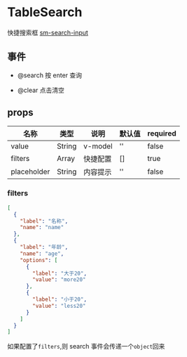 # TableSearch

快捷搜索框 [sm-search-input](src/example/TableSerach.vue)

## 事件

- @search 按 enter 查询

- @clear 点击清空

## props

| 名称        | 类型   | 说明     | 默认值 | required |
| ----------- | ------ | -------- | ------ | -------- |
| value       | String | v-model  | ''     | false    |
| filters     | Array  | 快捷配置 | []     | true     |
| placeholder | String | 内容提示 | ''     | false    |

### filters

```json
[
  {
    "label": "名称",
    "name": "name"
  },
  {
    "label": "年龄",
    "name": "age",
    "options": [
      {
        "label": "大于20",
        "value": "more20"
      },
      {
        "label": "小于20",
        "value": "less20"
      }
    ]
  }
]
```

如果配置了`filters`,则 search 事件会传递一个`object`回来
